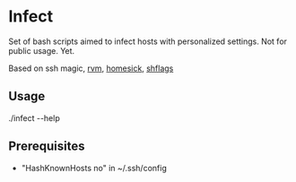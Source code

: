 # Infect

Set of bash scripts aimed to infect hosts with personalized settings.
Not for public usage. Yet.

Based on ssh magic, [rvm][2], [homesick][1], [shflags][3]

## Usage
./infect --help

## Prerequisites

* "HashKnownHosts no" in ~/.ssh/config

[1]: https://github.com/technicalpickles/homesick
[2]: https://rvm.io/
[3]: https://code.google.com/p/shflags/
